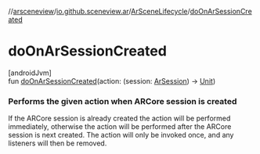 //[arsceneview](../../../index.md)/[io.github.sceneview.ar](../index.md)/[ArSceneLifecycle](index.md)/[doOnArSessionCreated](do-on-ar-session-created.md)

# doOnArSessionCreated

[androidJvm]\
fun [doOnArSessionCreated](do-on-ar-session-created.md)(action: (session: [ArSession](../../io.github.sceneview.ar.arcore/-ar-session/index.md)) -&gt; [Unit](https://kotlinlang.org/api/latest/jvm/stdlib/kotlin/-unit/index.html))

###  Performs the given action when ARCore session is created

If the ARCore session is already created the action will be performed immediately, otherwise the action will be performed after the ARCore session is next created. The action will only be invoked once, and any listeners will then be removed.
